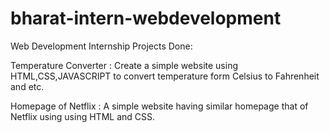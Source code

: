 # bharat-intern-webdevelopment
Web Development Internship Projects Done:

Temperature Converter : Create a simple website using HTML,CSS,JAVASCRIPT to convert temperature form Celsius to Fahrenheit and etc.

Homepage of Netflix : A simple website having similar homepage that of Netflix using using HTML and CSS.



